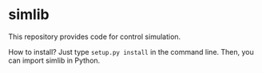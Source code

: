 # simlib
This repository provides code for control simulation.

How to install?
Just type `setup.py install` in the command line.
Then, you can import simlib in Python.
